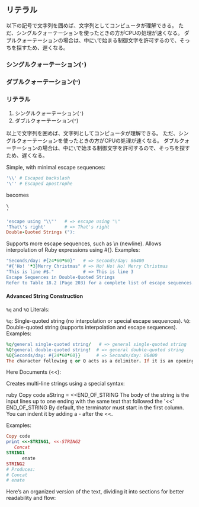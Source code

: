 ## リテラル
以下の記号で文字列を囲めば、文字列としてコンピュータが理解できる。
ただ、シングルクォーテーションを使ったときの方がCPUの処理が速くなる。
ダブルクォーテーションの場合は、中に`\`で始まる制御文字を許可するので、そっちを探すため、遅くなる。

### シングルクォーテーション(`'`)
### ダブルクォーテーション(`"`)

### リテラル
1. シングルクォーテーション(`'`)
1. ダブルクォーテーション(`"`)

以上で文字列を囲めば、文字列としてコンピュータが理解できる。
ただ、シングルクォーテーションを使ったときの方がCPUの処理が速くなる。
ダブルクォーテーションの場合は、中に`\`で始まる制御文字を許可するので、そっちを探すため、遅くなる。

Simple, with minimal escape sequences:
```ruby　
'\\' # Escaped backslash
'\'' # Escaped apostrophe
```
becomes
```text
\
'
```

```ruby
'escape using "\\"'   # => escape using "\"
'That\'s right'       # => That's right
Double-Quoted Strings ("):
```
Supports more escape sequences, such as \n (newline).
Allows interpolation of Ruby expressions using #{}.
Examples:

```ruby
"Seconds/day: #{24*60*60}"   # => Seconds/day: 86400
"#{'Ho! '*3}Merry Christmas" # => Ho! Ho! Ho! Merry Christmas
"This is line #$."           # => This is line 3
Escape Sequences in Double-Quoted Strings
Refer to Table 18.2 (Page 203) for a complete list of escape sequences.
```

#### Advanced String Construction
`%q` and `%Q` Literals:

`%q`: Single-quoted string (no interpolation or special escape sequences).
`%Q`: Double-quoted string (supports interpolation and escape sequences).
Examples:

```ruby
%q/general single-quoted string/   # => general single-quoted string
%Q!general double-quoted string!  # => general double-quoted string
%Q{Seconds/day: #{24*60*60}}      # => Seconds/day: 86400
The character following q or Q acts as a delimiter. If it is an opening symbol (e.g., {, [, (, <), the string ends at the matching closing symbol.
```

Here Documents (<<):

Creates multi-line strings using a special syntax:

ruby
Copy code
aString = <<END_OF_STRING
The body of the string
is the input lines up to
one ending with the same
text that followed the '<<'
END_OF_STRING
By default, the terminator must start in the first column. You can indent it by adding a - after the <<.

Examples:

```ruby
Copy code
print <<-STRING1, <<-STRING2
   Concat
STRING1
      enate
STRING2
# Produces:
# Concat
# enate
```


Here’s an organized version of the text, dividing it into sections for better readability and flow: 